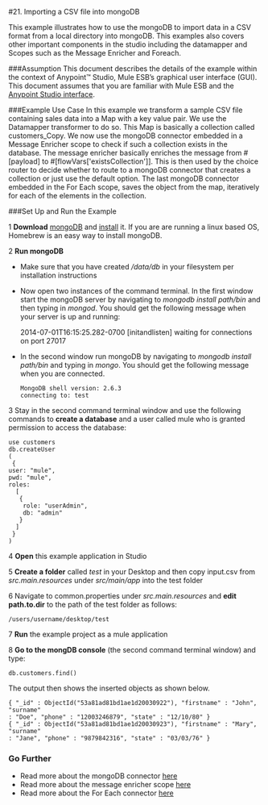 #21. Importing a CSV file into mongoDB

This example illustrates how to use the mongoDB to import data in a CSV format from a local directory into mongoDB. This examples also covers other important components in the studio including the datamapper and Scopes such as the Message Enricher and Foreach.

###Assumption
This document describes the details of the example within the context of Anypoint™ Studio, Mule ESB’s graphical user interface (GUI). This document assumes that you are familiar with Mule ESB and the [Anypoint Studio interface](http://www.mulesoft.org/documentation/display/current/Anypoint+Studio+Essentials).

###Example Use Case
In this example we transform a sample CSV file containing sales data into a Map with a key value pair. We use the Datamapper transformer to do so. This Map is basically a collection called customers_Copy. We now use the mongoDB connector embedded in a Message Enricher scope to check if such a collection exists in the database. The message enricher basically enriches the message from #[payload] to #[flowVars['existsCollection']]. This is then used by the choice router to decide whether to route to a mongoDB connector that creates a collection or just use the default option. The last mongoDB connector embedded in the For Each scope, saves the object from the map, iteratively for each of the elements in the collection.

###Set Up and Run the Example


1  **Download** [mongoDB](http://www.mongodb.org/downloads) and [install](http://docs.mongodb.org/manual/installation/) it. If you are are running a linux based OS, Homebrew is an easy way to install mongoDB.

2  **Run mongoDB**             
   
   *  Make sure that you have created */data/db* in your filesystem per installation instructions
   * Now open two instances of the command terminal. In the first window start the mongoDB server by navigating to *mongodb install path/bin* and then typing in *mongod*. You should get the following message when your server is up and running:
   
        2014-07-01T16:15:25.282-0700 [initandlisten] waiting for connections on port 27017

   * In the second window run mongoDB by navigating to *mongodb install path/bin* and typing in *mongo*. You should get the following message when you are connected.
         
         MongoDB shell version: 2.6.3
         connecting to: test


3  Stay in the second command terminal window and use the following commands to **create a database** and a user called mule who is granted permission to access the database:  
	     
	use customers
    db.createUser
    (
     {
	user: "mule",
	pwd: "mule",
	roles:
	  [
       {
    	role: "userAdmin",
    	db: "admin"
       }
      ]
     }
    )


4  **Open** this example application in Studio

5 **Create a folder** called *test* in your Desktop and then copy input.csv from *src.main.resources* under *src/main/app* into the test folder

6 Navigate to common.properties under *src.main.resources* and **edit path.to.dir** to the path of the test folder as follows:
  
    /users/username/desktop/test

7 **Run** the example project as a mule application

8 **Go to the mongDB console** (the second command terminal window) and type:
	
	db.customers.find()
	
The output then shows the inserted objects as shown below.


    { "_id" : ObjectId("53a81ad81bd1ae1d20030922"), "firstname" : "John", "surname"
    : "Doe", "phone" : "12003246879", "state" : "12/10/80" }
    { "_id" : ObjectId("53a81ad81bd1ae1d20030923"), "firstname" : "Mary", "surname"
    : "Jane", "phone" : "9879842316", "state" : "03/03/76" }

### Go Further
* Read more about the mongoDB connector [here](http://www.mulesoft.org/documentation/display/current/Message+Enricher)
* Read more about the message enricher scope [here](http://www.mulesoft.org/documentation/display/current/Message+Enricher)
* Read more about the For Each connector [here](http://www.mulesoft.org/documentation/display/current/Foreach)
